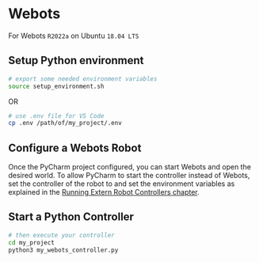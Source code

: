 # Webots

For Webots `R2022a` on Ubuntu `18.04 LTS`

## Setup Python environment

```bash
# export some needed environment variables
source setup_environment.sh
```

OR

```bash
# use .env file for VS Code
cp .env /path/of/my_project/.env
```

## Configure a Webots Robot

Once the PyCharm project configured, you can start Webots and open the desired world. To allow PyCharm to start the controller instead of Webots, set the controller of the robot to <extern> and set the environment variables as explained in the [Running Extern Robot Controllers chapter](https://cyberbotics.com/doc/guide/running-extern-robot-controllers?tab-language=python).

## Start a Python Controller

```bash
# then execute your controller
cd my_project
python3 my_webots_controller.py
```
